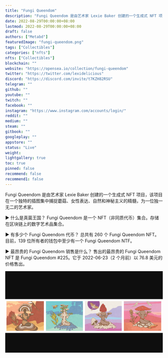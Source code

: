 ```yaml
---
title: "Fungi Queendom"
description: "Fungi Queendom 是由艺术家 Lexie Baker 创建的一个生成式 NFT 项目"
date: 2022-08-29T00:00:00+08:00
lastmod: 2022-08-29T00:00:00+08:00
draft: false
authors: ["Metabd"]
featuredImage: "fungi-queendom.png"
tags: ["Collectibles"]
categories: ["nfts"]
nfts: ["Collectibles"]
blockchain: ""
website: "https://opensea.io/collection/fungi-queendom"
twitter: "https://twitter.com/lexidelicious"
discord: "https://discord.com/invite/t7KZH82RSU"
telegram: ""
github: ""
youtube: ""
twitch: ""
facebook: ""
instagram: "https://www.instagram.com/accounts/login/"
reddit: ""
medium: ""
steam: ""
gitbook: ""
googleplay: ""
appstore: ""
status: "Live"
weight: 
lightgallery: true
toc: true
pinned: false
recommend: false
recommend1: false
---
```

Fungi Queendom 是由艺术家 Lexie Baker 创建的一个生成式 NFT 项目，该项目在一个独特的插图集中捕捉蘑菇、女性表达、自然和神秘主义的精髓，为一位独一无二的艺术家。

▶ 什么是真菌王国？
Fungi Queendom 是一个 NFT（非同质代币）集合。存储在区块链上的数字艺术品集合。

▶ 有多少个 Fungi Queendom 代币？
总共有 260 个 Fungi Queendom NFT。目前，139 位所有者的钱包中至少有一个 Fungi Queendom NTF。

▶ 最昂贵的 Fungi Queendom 销售是什么？
售出的最昂贵的 Fungi Queendom NFT 是 Fungi Queendom #225。它于 2022-06-23（2 个月前）以 76.8 美元的价格售出。

![nft](5131323213_new.png)